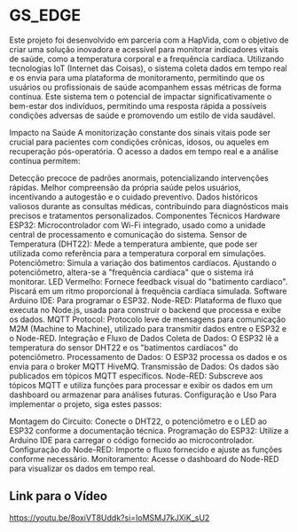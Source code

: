 # GS_EDGE
Este projeto foi desenvolvido em parceria com a HapVida, com o objetivo de criar uma solução inovadora e acessível para monitorar indicadores vitais de saúde, como a temperatura corporal e a frequência cardíaca. Utilizando tecnologias IoT (Internet das Coisas), o sistema coleta dados em tempo real e os envia para uma plataforma de monitoramento, permitindo que os usuários ou profissionais de saúde acompanhem essas métricas de forma contínua. Este sistema tem o potencial de impactar significativamente o bem-estar dos indivíduos, permitindo uma resposta rápida a possíveis condições adversas de saúde e promovendo um estilo de vida saudável.

Impacto na Saúde
A monitorização constante dos sinais vitais pode ser crucial para pacientes com condições crônicas, idosos, ou aqueles em recuperação pós-operatória. O acesso a dados em tempo real e a análise contínua permitem:

Detecção precoce de padrões anormais, potencializando intervenções rápidas.
Melhor compreensão da própria saúde pelos usuários, incentivando a autogestão e o cuidado preventivo.
Dados históricos valiosos durante as consultas médicas, contribuindo para diagnósticos mais precisos e tratamentos personalizados.
Componentes Técnicos
Hardware
ESP32: Microcontrolador com Wi-Fi integrado, usado como a unidade central de processamento e comunicação do sistema.
Sensor de Temperatura (DHT22): Mede a temperatura ambiente, que pode ser utilizada como referência para a temperatura corporal em simulações.
Potenciômetro: Simula a variação dos batimentos cardíacos. Ajustando o potenciômetro, altera-se a "frequência cardíaca" que o sistema irá monitorar.
LED Vermelho: Fornece feedback visual do "batimento cardíaco". Piscará em um ritmo proporcional à frequência cardíaca simulada.
Software
Arduino IDE: Para programar o ESP32.
Node-RED: Plataforma de fluxo que executa no Node.js, usada para construir o backend que processa e exibe os dados.
MQTT Protocol: Protocolo leve de mensagens para comunicação M2M (Machine to Machine), utilizado para transmitir dados entre o ESP32 e o Node-RED.
Integração e Fluxo de Dados
Coleta de Dados: O ESP32 lê a temperatura do sensor DHT22 e os "batimentos cardíacos" do potenciômetro.
Processamento de Dados: O ESP32 processa os dados e os envia para o broker MQTT HiveMQ.
Transmissão de Dados: Os dados são publicados em tópicos MQTT específicos.
Node-RED: Subscreve aos tópicos MQTT e utiliza funções para processar e exibir os dados em um dashboard ou armazenar para análises futuras.
Configuração e Uso
Para implementar o projeto, siga estes passos:

Montagem do Circuito: Conecte o DHT22, o potenciômetro e o LED ao ESP32 conforme a documentação técnica.
Programação do ESP32: Utilize a Arduino IDE para carregar o código fornecido ao microcontrolador.
Configuração do Node-RED: Importe o fluxo fornecido e ajuste as funções conforme necessário.
Monitoramento: Acesse o dashboard do Node-RED para visualizar os dados em tempo real.

## Link para o Vídeo
https://youtu.be/8oxiVT8Uddk?si=IoMSMJ7kJXiK_sU2
